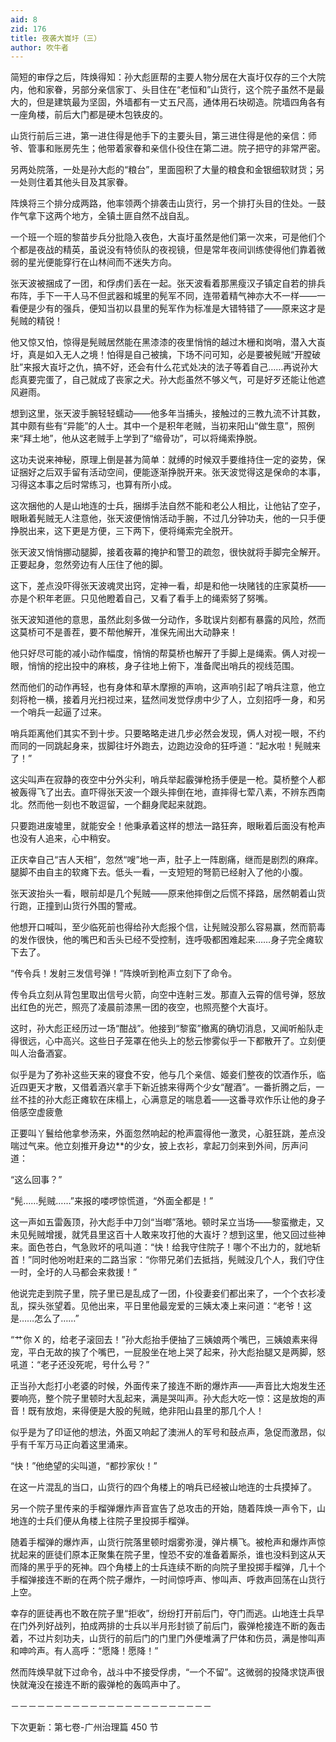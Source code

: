 ```yaml
---
aid: 8
zid: 176
title: 夜袭大崀圩（三）
author: 吹牛者
---
```


简短的审俘之后，阵焕得知：孙大彪匪帮的主要人物分居在大崀圩仅存的三个大院内，他和家眷，另部分亲信家丁、头目住在“老恒和”山货行，这个院子虽然不是最大的，但是建筑最为坚固，外墙都有一丈五尺高，通体用石块砌造。院墙四角各有一座角楼，前后大门都是硬木包铁皮的。

山货行前后三进，第一进住得是他手下的主要头目，第三进住得是他的亲信：师爷、管事和账房先生；他带着家眷和亲信仆役住在第二进。院子把守的非常严密。

另两处院落，一处是孙大彪的“粮台”，里面囤积了大量的粮食和金银细软财货；另一处则住着其他头目及其家眷。

阵焕将三个排分成两路，他率领两个排袭击山货行，另一个排打头目的住处。一鼓作气拿下这两个地方，全镇土匪自然不战自乱。

一个班一个班的黎苗步兵分批隐入夜色，大崀圩虽然是他们第一次来，可是他们个个都是夜战的精英，虽说没有特侦队的夜视镜，但是常年夜间训练使得他们靠着微弱的星光便能穿行在山林间而不迷失方向。

张天波被捆成了一团，和俘虏们丢在一起。张天波看着那黑瘦汉子镇定自若的排兵布阵，手下一干人马不但武器和城里的髡军不同，连带着精气神亦大不一样――一看便是少有的强兵，便知当初以县里的髡军作为标准是大错特错了――原来这才是髡贼的精锐！

他又惊又怕，惊得是髡贼居然能在黑漆漆的夜里悄悄的越过木栅和岗哨，潜入大崀圩，真是如入无人之境！怕得是自己被擒，下场不问可知，必是要被髡贼“开膛破肚”来报大崀圩之仇，搞不好，还会有什么花式处决的法子等着自己……再说孙大彪真要完蛋了，自己就成了丧家之犬。孙大彪虽然不够义气，可是好歹还能让他遮风避雨。

想到这里，张天波手腕轻轻蠕动――他多年当捕头，接触过的三教九流不计其数，其中颇有些有“异能”的人士。其中一个是积年老贼，当初来阳山“做生意”，照例来“拜土地”，他从这老贼手上学到了“缩骨功”，可以将绳索挣脱。

这功夫说来神秘，原理上倒是甚为简单：就缚的时候双手要维持住一定的姿势，保证捆好之后双手留有活动空间，便能逐渐挣脱开来。张天波觉得这是保命的本事，习得这本事之后时常练习，也算有所小成。

这次捆他的人是山地连的士兵，捆绑手法自然不能和老公人相比，让他钻了空子，眼瞅着髡贼无人注意他，张天波便悄悄活动手腕，不过几分钟功夫，他的一只手便挣脱出来，这下更是方便，三下两下，便将绳索完全脱开。

张天波又悄悄挪动腿脚，接着夜幕的掩护和警卫的疏忽，很快就将手脚完全解开。正要起身，忽然旁边有人压住了他的脚。

这下，差点没吓得张天波魂灵出窍，定神一看，却是和他一块赌钱的庄家莫桥――亦是个积年老匪。只见他瞪着自己，又看了看手上的绳索努了努嘴。

张天波知道他的意思，虽然此刻多做一分动作，多耽误片刻都有暴露的风险，然而这莫桥可不是善茬，要不帮他解开，准保先闹出大动静来！

他只好尽可能的减小动作幅度，悄悄的帮莫桥也解开了手脚上是绳索。俩人对视一眼，悄悄的挖出投中的麻核，身子往地上俯下，准备爬出哨兵的视线范围。

然而他们的动作再轻，也有身体和草木摩擦的声响，这声响引起了哨兵注意，他立刻将枪一横，接着月光扫视过来，猛然间发觉俘虏中少了人，立刻招呼一身，和另一个哨兵一起逼了过来。

哨兵距离他们其实不到十步。只要略略走进几步必然会发现，俩人对视一眼，不约而同的一同跳起身来，拔脚往圩外跑去，边跑边没命的狂呼道：“起水啦！髡贼来了！”

这尖叫声在寂静的夜空中分外尖利，哨兵举起霰弹枪扬手便是一枪。莫桥整个人都被轰得飞了出去。直吓得张天波一个跟头摔倒在地，直摔得七荤八素，不辨东西南北。然而他一刻也不敢逗留，一个翻身爬起来就跑。

只要跑进废墟里，就能安全！他秉承着这样的想法一路狂奔，眼瞅着后面没有枪声也没有人追来，心中稍安。

正庆幸自己“吉人天相”，忽然“嗖”地一声，肚子上一阵剧痛，继而是剧烈的麻痒。腿脚不由自主的软瘫下去。低头一看，一支短短的弩箭已经射入了他的小腹。

张天波抬头一看，眼前却是几个髡贼――原来他摔倒之后慌不择路，居然朝着山货行跑，正撞到山货行外围的警戒。

他想开口喊叫，至少临死前也得给孙大彪报个信，让髡贼没那么容易赢，然而箭毒的发作很快，他的嘴巴和舌头已经不受控制，连呼吸都困难起来……身子完全瘫软下去了。

“传令兵！发射三发信号弹！”阵焕听到枪声立刻下了命令。

传令兵立刻从背包里取出信号火箭，向空中连射三发。那直入云霄的信号弹，怒放出红色的光芒，照亮了凌晨前漆黑一团的夜空，也照亮整个大崀圩。

这时，孙大彪正经历过一场“酣战”。他接到“黎蛮”撤离的确切消息，又闻听船队走得很远，心中高兴。这些日子笼罩在他头上的愁云惨雾似乎一下都散开了。立刻便叫人治备酒宴。

似乎是为了弥补这些天来的寝食不安，他与几个亲信、姬妾们整夜的饮酒作乐，临近四更天才散，又借着酒兴拿手下新近掳来得两个少女“醒酒”。一番折腾之后，一丝不挂的孙大彪正瘫软在床榻上，心满意足的喘息着――这番寻欢作乐让他的身子倍感空虚疲惫

正要叫丫鬟给他拿参汤来，外面忽然响起的枪声震得他一激灵，心脏狂跳，差点没喘过气来。他立刻推开身边\*\*的少女，披上衣衫，拿起刀剑来到外间，厉声问道：

“这么回事？”

“髡……髡贼……”来报的喽啰惊慌道，“外面全都是！”

这一声如五雷轰顶，孙大彪手中刀剑“当啷”落地。顿时呆立当场――黎蛮撤走，又未见髡贼增援，就凭县里这百十人敢来攻打他的大崀圩？想到这里，他又回过些神来。面色苍白，气急败坏的吼叫道：“快！给我守住院子！哪个不出力的，就地斩首！”同时他吩咐赶来的二路当家：“你带兄弟们去抵挡，髡贼没几个人，我们守住一时，全圩的人马都会来救援！”

他说完走到院子里，院子里已是乱成了一团，仆役妻妾们都出来了，一个个衣衫凌乱，探头张望着。见他出来，平日里他最宠爱的三姨太凑上来问道：“老爷！这是……怎么了……”

“艹你 X 的，给老子滚回去！”孙大彪抬手便抽了三姨娘两个嘴巴，三姨娘素来得宠，平白无故的挨了个嘴巴，一屁股坐在地上哭了起来，孙大彪抬腿又是两脚，怒吼道：“老子还没死呢，号什么号？”

正当孙大彪打小老婆的时候，外面传来了接连不断的爆炸声――声音比大炮发生还要响亮，整个院子里顿时大乱起来，满是哭叫声。孙大彪大吃一惊：这是放炮的声音！既有放炮，来得便是大股的髡贼，绝非阳山县里的那几个人！

似乎是为了印证他的想法，外面又响起了澳洲人的军号和鼓点声，急促而激昂，似乎有千军万马正向着这里涌来。

“快！”他绝望的尖叫道，“都抄家伙！”

在这一片混乱的当口，山货行的四个角楼上的哨兵已经被山地连的士兵摸掉了。

另一个院子里传来的手榴弹爆炸声音宣告了总攻击的开始，随着阵焕一声令下，山地连的士兵们便从角楼上往院子里投掷手榴弹。

随着手榴弹的爆炸声，山货行院落里顿时烟雾弥漫，弹片横飞。被枪声和爆炸声惊扰起来的匪徒们原本正聚集在院子里，惶恐不安的准备着厮杀，谁也没料到这从天而降的黑乎乎的死神。四个角楼上的士兵连续不断的向院子里投掷手榴弹，几十个手榴弹接连不断的在两个院子爆炸，一时间惊呼声、惨叫声、呼救声回荡在山货行上空。

幸存的匪徒再也不敢在院子里“拒收”，纷纷打开前后门，夺门而逃。山地连士兵早在门外列好战列，拍成两排的士兵以半月形封锁了前后门，霰弹枪接连不断的轰击着，不过片刻功夫，山货行的前后门的门里门外便堆满了尸体和伤员，满是惨叫声和呻吟声。有人高呼：“愿降！愿降！”

然而阵焕早就下过命令，战斗中不接受俘虏，“一个不留”。这微弱的投降求饶声很快就淹没在接连不断的霰弹枪的轰鸣声中了。

－－－－－－－－－－－－－－－－－－－－－－－

下次更新：第七卷-广州治理篇 450 节
